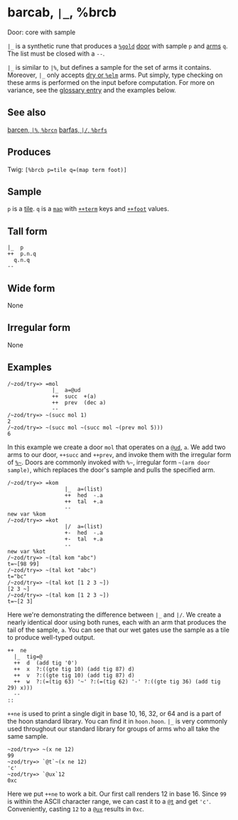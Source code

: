 barcab, `|_`, %brcb
============================

Door: core with sample

`|_` is a synthetic rune that produces a [`%gold`]() [door]() with
sample `p` and [arms]() `q`. The list must be closed with a `--`.

`|_` is similar to `|%`, but defines a sample for the set of arms it
contains. Moreover, `|_` only accepts [dry or `%elm`]() arms. Put
simply, type checking on these arms is performed on the input before
computation. For more on variance, see the [glossary entry]() and the
examples below.

See also
--------

[barcen, `|%`, `%brcn`]() [barfas, `|/`, `%brfs`]()

Produces
--------

Twig: `[%brcb p=tile q=(map term foot)]`

Sample
------

`p` is a [tile](). `q` is a [`map`]() with [`++term`]() keys and
[`++foot`]() values.

Tall form
---------

    |_  p
    ++  p.n.q
      q.n.q
    --

Wide form
---------

None

Irregular form
--------------

None

Examples
--------

    /~zod/try=> =mol
                  |_  a=@ud
                  ++  succ  +(a)
                  ++  prev  (dec a)
                  --
    /~zod/try=> ~(succ mol 1)
    2
    /~zod/try=> ~(succ mol ~(succ mol ~(prev mol 5)))
    6

In this example we create a door `mol` that operates on a [`@ud`](),
`a`. We add two arms to our door, `++succ` and `++prev`, and invoke them
with the irregular form of [`%~`](). Doors are commonly invoked with
`%~`, irregular form `~(arm door sample)`, which replaces the door's
sample and pulls the specified arm.

    /~zod/try=> =kom
                      |_  a=(list)
                      ++  hed  -.a
                      ++  tal  +.a
                      --
    new var %kom
    /~zod/try=> =kot
                      |/  a=(list)
                      +-  hed  -.a
                      +-  tal  +.a
                      --
    new var %kot
    /~zod/try=> ~(tal kom "abc")
    t=~[98 99]
    /~zod/try=> ~(tal kot "abc")
    t="bc"
    /~zod/try=> ~(tal kot [1 2 3 ~])
    [2 3 ~]
    /~zod/try=> ~(tal kom [1 2 3 ~])
    t=~[2 3]

Here we're demonstrating the difference between `|_` and `|/`. We create
a nearly identical door using both runes, each with an arm that produces
the tail of the sample, `a`. You can see that our wet gates use the
sample as a tile to produce well-typed output.

    ++  ne
      |_  tig=@
      ++  d  (add tig '0')
      ++  x  ?:((gte tig 10) (add tig 87) d)
      ++  v  ?:((gte tig 10) (add tig 87) d)
      ++  w  ?:(=(tig 63) '~' ?:(=(tig 62) '-' ?:((gte tig 36) (add tig 29) x)))
      --
    ::

`++ne` is used to print a single digit in base 10, 16, 32, or 64 and is
a part of the hoon standard library. You can find it in `hoon.hoon`.
`|_` is very commonly used throughout our standard library for groups of
arms who all take the same sample.

    ~zod/try=> ~(x ne 12)
    99
    ~zod/try=> `@t`~(x ne 12)
    'c'
    ~zod/try=> `@ux`12
    0xc

Here we put `++ne` to work a bit. Our first call renders 12 in base 16.
Since `99` is within the ASCII character range, we can cast it to a
[`@t`]() and get `'c'`. Conveniently, casting `12` to a [`@ux`]()
results in `0xc`.
